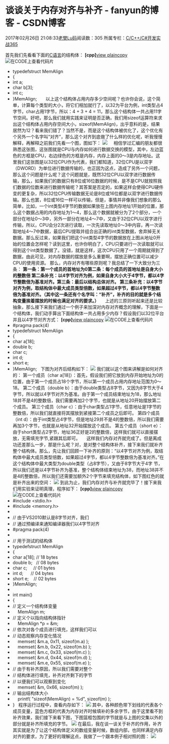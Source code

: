 # 谈谈关于内存对齐与补齐 - fanyun的博客 - CSDN博客
2017年02月26日 21:08:33[老樊Lu码](https://me.csdn.net/fanyun_01)阅读数：305
所属专栏：[C/C++/C#开发实战365](https://blog.csdn.net/column/details/c-plus-plus-01.html)

首先我们先看看下面的[C语言](http://lib.csdn.net/base/c)的结构体：
**[cpp]**[view
 plain](http://blog.csdn.net/cyousui/article/details/17655051#)[copy](http://blog.csdn.net/cyousui/article/details/17655051#)
![在CODE上查看代码片](https://code.csdn.net/assets/CODE_ico.png)[](https://code.csdn.net/snippets/133240/fork)
- typedefstruct MemAlign  
- {  
- int a;  
- char b[3];  
- int c;  
- }MemAlign;  
    以上这个结构体占用内存多少空间呢？也许你会说，这个简单，计算每个类型的大小，将它们相加就行了，以32为平台为例，int类型占4字节，char占用1字节，所以：4 + 3 + 4 = 11，那么这个结构体一共占用11字节空间。好吧，那么我们就用实践来证明是否正确，我们用sizeof运算符来求出这个结构体占用内存空间大小，sizeof(MemAlign)，出乎意料的是，结果居然为12？看来我们错了？当然不是，而是这个结构体被优化了，这个优化有个另外一个名字叫“对齐”，那么这个对齐到底做了什么样的优化呢，听我慢慢解释，再解释之前我们先看一个图，图如下：
![](https://img-blog.csdn.net/20131229162304718?watermark/2/text/aHR0cDovL2Jsb2cuY3Nkbi5uZXQvY3lvdXN1aQ==/font/5a6L5L2T/fontsize/400/fill/I0JBQkFCMA==/dissolve/70/gravity/SouthEast)
    相信学过汇编的朋友都很熟悉这张图，这张图就是CPU与内存如何进行数据交换的模型，其中，左边蓝色的方框是CPU，右边绿色的方框是内存，内存上面的0～3是内存地址。这里我们这张图是以32位CPU作为代表，我们都知道，32位CPU是以双字（DWORD）为单位进行数据传输的，也正因为这点，造成了另外一个问题，那么这个问题是什么呢？这个问题就是，既然32位CPU以双字进行数据传输，那么，如果我们的数据只有8位或16位数据的时候，是不是CPU就按照我们数据的位数来进行数据传输呢？其答案是否定的，如果这样会使得CPU硬件变的更复杂，所以32位CPU传输数据无论是8位或16位都是以双字进行数据传输。那么也罢，8位或16位一样可以传输，但是，事情并非像我们想象的那么简单，比如，一个int类型4字节的数据如果放在上图内存地址1开始的位置，那么这个数据占用的内存地址为1～4，那么这个数据就被分为了2个部分，一个部分在地址0～3中，另外一部分在地址4～7中，又由于32位CPU以双字进行传输，所以，CPU会分2次进行读取，一次先读取地址0～3中内容，再一次读取地址4～7中数据，最后CPU提取并组合出正确的int类型数据，舍弃掉无关数据。那么反过来，如果我们把这个int类型4字节的数据放在上图从地址0开始的位置会怎样呢？读到这里，也许你明白了，CPU只要进行一次读取就可以得到这个int类型数据了。没错，就是这样，这次CPU只用了一个周期就得到了数据，由此可见，对内存数据的摆放是多么重要啊，摆放正确位置可以减少CPU的使用资源。
那么，内存对齐有哪些原则呢？我总结了一下大致分为三条：
**第一条：第一个成员的首地址为0第二条：每个成员的首地址是自身大小的整数倍 第二条补充：以4字节对齐为例，如果自身大小大于4字节，都以4字节整数倍为基准对齐。第三条：最后以结构总体对齐。 第三条补充：以4字节对齐为例，取结构体中最大成员类型倍数，如果超过4字节，都以4字节整数倍为基准对齐。（其中这一条还有个名字叫：“补齐”，补齐的目的就是多个结构变量挨着摆放的时候也满足对齐的要求。）**
    上述的三原则听起来还是比较抽象，那么接下来我们通过一个例子来加深对内存对齐概念的理解，下面是一个结构体，我们动手算出下面结构体一共占用多少内存？假设我们以32位平台并且以4字节对齐方式：
**[cpp]**[view
 plain](http://blog.csdn.net/cyousui/article/details/17655051#)[copy](http://blog.csdn.net/cyousui/article/details/17655051#)
![在CODE上查看代码片](https://code.csdn.net/assets/CODE_ico.png)[](https://code.csdn.net/snippets/133240/fork)
- #pragma pack(4)
- typedefstruct MemAlign  
- {  
- char a[18];  
- double b;     
- char c;  
- int d;    
- short e;      
- }MemAlign;  
下图为对齐后结构如下：
![](https://img-blog.csdn.net/20131229162842125?watermark/2/text/aHR0cDovL2Jsb2cuY3Nkbi5uZXQvY3lvdXN1aQ==/font/5a6L5L2T/fontsize/400/fill/I0JBQkFCMA==/dissolve/70/gravity/SouthEast)
我们就以这个图来讲解是如何对齐的：
第一个成员（char a[18]）：首先，假设我们把它放到内存开始地址为0的位置，由于第一个成员占18个字节，所以第一个成员占用内存地址范围为0～18。
第二个成员（double b）：由于double类型占8字节，又因为8字节大于4字节，所以就以4字节对齐为基准。由于第一个成员结束地址为18，那么地址18并不是4的整数倍，我们需要再加2个字节，也就是从地址20开始摆放第二个成员。
第三个成员（char c）：由于char类型占1字节，任意地址是1字节的整数倍，所以我们就直接将其摆放到紧接第二个成员之后即可。
第四个成员（int d）：由于int类型占4字节，但是地址29并不是4的整数倍，所以我们需要再加3个字节，也就是从地址32开始摆放这个成员。
第五个成员（short e）：由于short类型占2字节，地址36正好是2的整数倍，这样我们就可以直接摆放，无需填充字节,紧跟其后即可。
    这样我们内存对齐就完成了。但是离成功还差那么一步，那是什么呢？对，是对整个结构体补齐，接下来我们就补齐整个结构体。那么，先让我们回顾一下补齐的原则：“以4字节对齐为例，取结构体中最大成员类型倍数，如果超过4字节，都以4字节整数倍为基准对齐。”在这个结构体中最大类型为double类型（占8字节），又由于8字节大于4字 节，所以我们还是以4字节补齐为基准，整个结构体结束地址为38，而地址38并不是4的整数倍，所以我们还需要加额外2个字节来填充结构体，如下图红色的就是补齐出来的空间：
![](https://img-blog.csdn.net/20131229163039406?watermark/2/text/aHR0cDovL2Jsb2cuY3Nkbi5uZXQvY3lvdXN1aQ==/font/5a6L5L2T/fontsize/400/fill/I0JBQkFCMA==/dissolve/70/gravity/SouthEast)
到此为止，我们内存对齐与补齐就完毕了！接下来我们用实验来证明真理，程序如下：
**[cpp]**[view
 plain](http://blog.csdn.net/cyousui/article/details/17655051#)[copy](http://blog.csdn.net/cyousui/article/details/17655051#)
![在CODE上查看代码片](https://code.csdn.net/assets/CODE_ico.png)[](https://code.csdn.net/snippets/133240/fork)
- #include <stdio.h>
- #include <memory.h>
- 
- // 由于VS2010默认是8字节对齐，我们
- // 通过预编译来通知编译器我们以4字节对齐
- #pragma pack(4)
- 
- // 用于测试的结构体
- typedefstruct MemAlign  
- {  
- char a[18]; // 18 bytes
- double b;   // 08 bytes 
- char c;     // 01 bytes
- int d;      // 04 bytes
- short e;    // 02 bytes
- }MemAlign;  
- 
- int main()  
- {  
- // 定义一个结构体变量
-     MemAlign m;  
- // 定义个以指向结构体指针
-     MemAlign *p = &m;  
- // 依次对各个成员进行填充，这样我们可以
- // 动态观察内存变化情况
-     memset( &m.a, 0x11, sizeof(m.a) );  
-     memset( &m.b, 0x22, sizeof(m.b) );  
-     memset( &m.c, 0x33, sizeof(m.c) );  
-     memset( &m.d, 0x44, sizeof(m.d) );  
-     memset( &m.e, 0x55, sizeof(m.e) );  
- // 由于有补齐原因，所以我们需要对整个
- // 结构体进行填充，补齐对齐剩下的字节
- // 以便我们可以观察到变化
-     memset( &m, 0x66, sizeof(m) );  
- // 输出结构体大小
-     printf( "sizeof(MemAlign) = %d", sizeof(m) );  
- }  
程序运行过程中，查看内存如下：
![](https://img-blog.csdn.net/20131229163153765?watermark/2/text/aHR0cDovL2Jsb2cuY3Nkbi5uZXQvY3lvdXN1aQ==/font/5a6L5L2T/fontsize/400/fill/I0JBQkFCMA==/dissolve/70/gravity/SouthEast)
其中，各种颜色带下划线的代表各个成员变量，蓝色方框的代表为内存对齐时候填补的多余字节，由于这里看不到补齐效果，我们接下来看下图，下图篮框包围的字节就是与上图的交集以外的部分就是补齐所填充的字节。
![](https://img-blog.csdn.net/20131229163234187?watermark/2/text/aHR0cDovL2Jsb2cuY3Nkbi5uZXQvY3lvdXN1aQ==/font/5a6L5L2T/fontsize/400/fill/I0JBQkFCMA==/dissolve/70/gravity/SouthEast)
在最后，我在谈一谈关于补齐的作用，补齐其实就是为了让这个结构体定义的数组变量时候，数组内部，也同样满足内存对齐的要求，为了更好的理解这点，我做了一个跟本例子相对照的图：
![](https://img-blog.csdn.net/20131229163325875?watermark/2/text/aHR0cDovL2Jsb2cuY3Nkbi5uZXQvY3lvdXN1aQ==/font/5a6L5L2T/fontsize/400/fill/I0JBQkFCMA==/dissolve/70/gravity/SouthEast)
